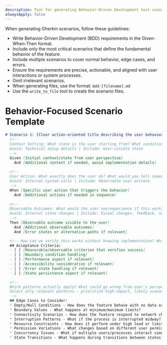 ```yaml
---
description: Tool for generating Behavior-Driven Development test scenarios
alwaysApply: false
---
```


<GenerateBDDTestScenarios>
When generating Gherkin scenarios, follow these guidelines:

- Write Behavior-Driven Development (BDD) requirements in the Given-When-Then format.
- Include only the most critical scenarios that define the fundamental behavior of the feature.
- Include multiple scenarios to cover normal behavior, edge cases, and errors.
- Ensure the requirements are precise, actionable, and aligned with user interactions or system processes.
- Omit irrelevant scenarios.
- When generating files, use the format: `bdd-[filename].md`
- Use the `write_to_file` tool to create the scenario files.

# Behavior-Focused Scenario Template

```markdown
# Scenario 1: [Clear action-oriented title describing the user behavior]
  <!-- 
  Context Setting: What state is the user starting from? What conditions need to be true? 
  Avoid: Technical setup details | Include: User-visible state 
  -->
  Given [Initial context/state from user perspective]
    And [Additional context if needed, avoid implementation details]
  
  <!-- 
  User Action: What exactly does the user do? What would you tell someone to trigger this? 
  Avoid: Internal system calls | Include: Observable user actions 
  -->
  When [Specific user action that triggers the behavior]
    And [Additional actions if needed in sequence]
  
  <!-- 
  Observable Outcomes: What would the user see/experience if this works? 
  Avoid: Internal state changes | Include: Visual changes, feedback, navigation 
  -->
  Then [Observable outcome visible to the user]
    And [Additional observable outcomes]
    And [Error states or alternative paths if relevant]

  <!-- How can we verify this works without knowing implementation? What's non-negotiable? -->
  ## Acceptance Criteria:
  - [ ] [Measurable/observable criterion that verifies success]
  - [ ] [Boundary condition handling]
  - [ ] [Performance aspect if relevant] 
  - [ ] [Accessibility consideration if relevant]
  - [ ] [Error state handling if relevant]
  - [ ] [State persistence aspect if relevant]

  <!-- 
  Which patterns actually apply? What could go wrong from user's perspective? 
  Select only relevant patterns - prioritize high-impact, likely scenarios
  -->
  ## Edge Cases to Consider: 
  * Empty/Null Conditions - How does the feature behave with no data or input?
  * Boundary Values - What happens at minimum/maximum limits?
  * Connectivity Scenarios - How does the feature respond to network changes?
  * Interruption Patterns - What if the process is interrupted midway?
  * Resource Constraints - How does it perform under high load or limited resources?
  * Permission Variations - What changes based on different user permissions?
  * Concurrency Issues - What if multiple users/processes interact simultaneously?
  * State Transitions - What happens during transitions between states?
```
</GenerateBDDTestScenarios>